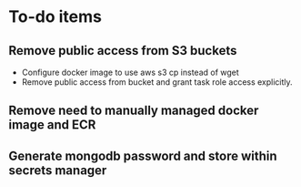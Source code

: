 # To-do items

## Remove public access from S3 buckets

* Configure docker image to use aws s3 cp instead of wget
* Remove public access from bucket and grant task role access explicitly.

## Remove need to manually managed docker image and ECR

## Generate mongodb password and store within secrets manager